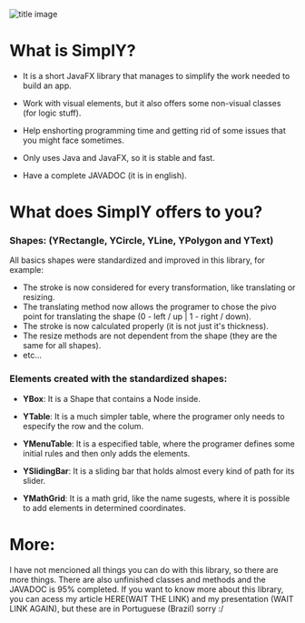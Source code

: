 ![title image](https://i.imgur.com/xSMrXZu.png)

# What is SimplY?

* It is a short JavaFX library that manages to simplify the work needed to build an app.

* Work with visual elements, but it also offers some non-visual classes (for logic stuff).

* Help enshorting programming time and getting rid of some issues that you might face sometimes.

* Only uses Java and JavaFX, so it is stable and fast.

* Have a complete JAVADOC (it is in english).


# What does SimplY offers to you?

### Shapes:  (YRectangle, YCircle, YLine, YPolygon and YText)

All basics shapes were standardized and improved in this library, for example: 
* The stroke is now considered for every transformation, like translating or resizing.
* The translating method now allows the programer to chose the pivo point for translating the shape (0 - left / up | 1 - right / down).
* The stroke is now calculated properly (it is not just it's thickness).
* The resize methods are not dependent from the shape (they are the same for all shapes).
* etc...

### Elements created with the standardized shapes:

* **YBox**: It is a Shape that contains a Node inside.

* **YTable**: It is a much simpler table, where the programer only needs to especify the row and the colum.

* **YMenuTable**: It is a especified table, where the programer defines some initial rules and then only adds the elements.

* **YSlidingBar**: It is a sliding bar that holds almost every kind of path for its slider.

* **YMathGrid**: It is a math grid, like the name sugests, where it is possible to add elements in determined coordinates.


# More:

I have not mencioned all things you can do with this library, so there are more things. There are also unfinished classes and methods and the JAVADOC is 95% completed. If you want to know more about this library, you can acess my article HERE(WAIT THE LINK) and my presentation (WAIT LINK AGAIN), but these are in Portuguese (Brazil) sorry :/
